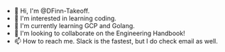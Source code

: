 
- 👋 Hi, I'm @DFinn-Takeoff. 
- 👀 I'm interested in learning coding.
- 🌱 I'm currently learning GCP and Golang.
- 💞 I'm looking to collaborate on the Engineering Handbook!
- 📫 How to reach me. Slack is the fastest, but I do check email as well.  
